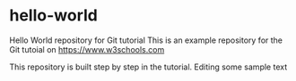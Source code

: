 # hello-world
Hello World repository for Git tutorial
This is an example repository for the Git tutoial on https://www.w3schools.com

This repository is built step by step in the tutorial.
Editing some sample text
